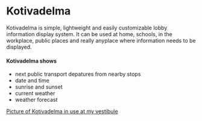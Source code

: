 Kotivadelma
========

Kotivadelma is simple, lightweight and easily customizable lobby information display system. It can be used at home, schools, in the workplace, public places and really anyplace where information needs to be displayed.

#### Kotivadelma shows
* next public transport depatures from nearby stops
* date and time
* sunrise and sunset
* current weather
* weather forecast

[Picture of Kotivadelma in use at my vestibule](http://i.imgur.com/Pcdj1B5.jpg)